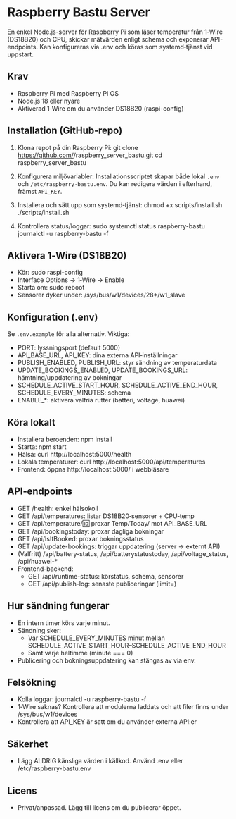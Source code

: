 Raspberry Bastu Server
======================

En enkel Node.js-server för Raspberry Pi som läser temperatur från 1‑Wire (DS18B20) och CPU, skickar mätvärden enligt schema och exponerar API-endpoints. Kan konfigureras via .env och köras som systemd‑tjänst vid uppstart.

Krav
----
- Raspberry Pi med Raspberry Pi OS
- Node.js 18 eller nyare
- Aktiverad 1‑Wire om du använder DS18B20 (raspi-config)

Installation (GitHub‑repo)
--------------------------
1) Klona repot på din Raspberry Pi:
   git clone https://github.com/<ditt-konto>/raspberry_server_bastu.git
   cd raspberry_server_bastu

2) Konfigurera miljövariabler:
   Installationsscriptet skapar både lokal `.env` och `/etc/raspberry-bastu.env`.
   Du kan redigera värden i efterhand, främst `API_KEY`.

3) Installera och sätt upp som systemd‑tjänst:
   chmod +x scripts/install.sh
   ./scripts/install.sh

4) Kontrollera status/loggar:
   sudo systemctl status raspberry-bastu
   journalctl -u raspberry-bastu -f

Aktivera 1‑Wire (DS18B20)
-------------------------
- Kör: sudo raspi-config
- Interface Options → 1‑Wire → Enable
- Starta om: sudo reboot
- Sensorer dyker under: /sys/bus/w1/devices/28*/w1_slave

Konfiguration (.env)
--------------------
Se `.env.example` för alla alternativ. Viktiga:
- PORT: lyssningsport (default 5000)
- API_BASE_URL, API_KEY: dina externa API‑inställningar
- PUBLISH_ENABLED, PUBLISH_URL: styr sändning av temperaturdata
- UPDATE_BOOKINGS_ENABLED, UPDATE_BOOKINGS_URL: hämtning/uppdatering av bokningar
- SCHEDULE_ACTIVE_START_HOUR, SCHEDULE_ACTIVE_END_HOUR, SCHEDULE_EVERY_MINUTES: schema
- ENABLE_*: aktivera valfria rutter (batteri, voltage, huawei)

Köra lokalt
-----------
- Installera beroenden: npm install
- Starta: npm start
- Hälsa: curl http://localhost:5000/health
- Lokala temperaturer: curl http://localhost:5000/api/temperatures
- Frontend: öppna http://localhost:5000/ i webbläsare

API‑endpoints
-------------
- GET /health: enkel hälsokoll
- GET /api/temperatures: listar DS18B20‑sensorer + CPU‑temp
- GET /api/temperature/:id: proxar Temp/Today/<id> mot API_BASE_URL
- GET /api/bookingstoday: proxar dagliga bokningar
- GET /api/IsItBooked: proxar bokningsstatus
- GET /api/update-bookings: triggar uppdatering (server → externt API)
- (Valfritt) /api/battery-status, /api/batterystatustoday, /api/voltage_status, /api/huawei-*
- Frontend-backend:
  - GET /api/runtime-status: körstatus, schema, sensorer
  - GET /api/publish-log: senaste publiceringar (limit=)

Hur sändning fungerar
---------------------
- En intern timer körs varje minut.
- Sändning sker:
  - Var SCHEDULE_EVERY_MINUTES minut mellan SCHEDULE_ACTIVE_START_HOUR–SCHEDULE_ACTIVE_END_HOUR
  - Samt varje heltimme (minute === 0)
- Publicering och bokningsuppdatering kan stängas av via env.

Felsökning
----------
- Kolla loggar: journalctl -u raspberry-bastu -f
- 1‑Wire saknas? Kontrollera att modulerna laddats och att filer finns under /sys/bus/w1/devices
- Kontrollera att API_KEY är satt om du använder externa API:er

Säkerhet
--------
- Lägg ALDRIG känsliga värden i källkod. Använd .env eller /etc/raspberry-bastu.env

Licens
------
- Privat/anpassad. Lägg till licens om du publicerar öppet.
